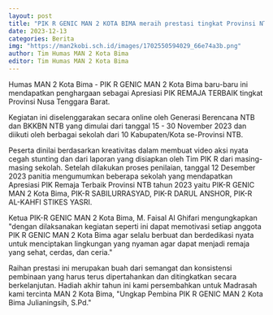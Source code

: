 ```yaml
---
layout: post
title: "PIK R GENIC MAN 2 KOTA BIMA meraih prestasi tingkat Provinsi NTB"
date: 2023-12-13
categories: Berita
img: "https://man2kobi.sch.id/images/1702550594029_66e74a3b.png"
author: Tim Humas MAN 2 Kota Bima
editor: Tim Humas MAN 2 Kota Bima
---
```

 

Humas MAN 2 Kota Bima - PIK R GENIC MAN 2 Kota Bima baru-baru ini mendapatkan penghargaan sebagai Apresiasi PIK REMAJA TERBAIK tingkat Provinsi Nusa Tenggara Barat.

Kegiatan ini diselenggarakan secara online oleh Generasi Berencana NTB dan BKKBN NTB yang dimulai dari tanggal 15 - 30 November 2023 dan diikuti oleh berbagai sekolah dari 10 Kabupaten/Kota se-Provinsi NTB.

Peserta dinilai berdasarkan kreativitas dalam membuat video aksi nyata cegah stunting dan dari laporan yang disiapkan oleh Tim PIK R dari masing-masing sekolah. Setelah dilakukan proses penilaian, tanggal 12 Desember 2023 panitia mengumumkan beberapa sekolah yang mendapatkan Apresiasi PIK Remaja Terbaik Provinsi NTB tahun 2023 yaitu PIK-R GENIC MAN 2 Kota Bima, PIK-R SABILURRASYAD, PIK-R DARUL ANSHOR, PIK-R AL-KAHFI STIKES YASRI.

Ketua PIK-R GENIC MAN 2 Kota Bima, M. Faisal Al Ghifari mengungkapkan "dengan dilaksanakan kegiatan seperti ini dapat memotivasi setiap anggota PIK R GENIC MAN 2 Kota Bima agar selalu berbuat dan berdedikasi nyata untuk menciptakan lingkungan yang nyaman agar dapat menjadi remaja yang sehat, cerdas, dan ceria."

Raihan prestasi ini merupakan buah dari semangat dan konsistensi pembinaan yang harus terus dipertahankan dan ditingkatkan secara berkelanjutan. Hadiah akhir tahun ini kami persembahkan untuk Madrasah kami tercinta MAN 2 Kota Bima, "Ungkap Pembina PIK R GENIC MAN 2 Kota Bima Julianingsih, S.Pd."
